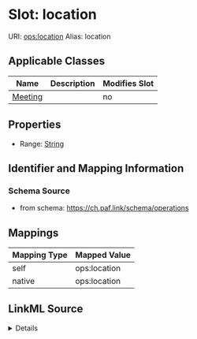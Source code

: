 

# Slot: location 



URI: [ops:location](https://ch.paf.link/schema/operationslocation)
Alias: location

<!-- no inheritance hierarchy -->





## Applicable Classes

| Name | Description | Modifies Slot |
| --- | --- | --- |
| [Meeting](Meeting.md) |  |  no  |







## Properties

* Range: [String](String.md)





## Identifier and Mapping Information







### Schema Source


* from schema: https://ch.paf.link/schema/operations




## Mappings

| Mapping Type | Mapped Value |
| ---  | ---  |
| self | ops:location |
| native | ops:location |




## LinkML Source

<details>
```yaml
name: location
from_schema: https://ch.paf.link/schema/operations
rank: 1000
alias: location
domain_of:
- Meeting
range: string

```
</details>